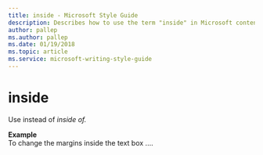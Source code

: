 ```yaml
---
title: inside - Microsoft Style Guide
description: Describes how to use the term "inside" in Microsoft content.
author: pallep
ms.author: pallep
ms.date: 01/19/2018
ms.topic: article
ms.service: microsoft-writing-style-guide
---
```


# inside

Use instead of *inside of.*

**Example**  
To change the margins inside the text box ....
